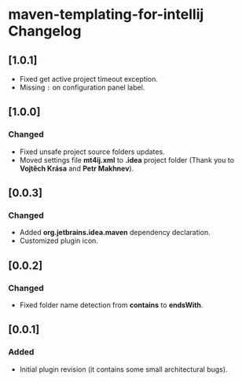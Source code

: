 # maven-templating-for-intellij Changelog
                  
## [1.0.1]

- Fixed get active project timeout exception.
- Missing `:` on configuration panel label.

## [1.0.0]

### Changed
                                               
- Fixed unsafe project source folders updates.
- Moved settings file **mt4ij.xml** to **.idea** project folder (Thank you to **Vojtěch Krása** and **Petr Makhnev**).

## [0.0.3]

### Changed

- Added **org.jetbrains.idea.maven** dependency declaration.
- Customized plugin icon.

## [0.0.2]

### Changed

- Fixed folder name detection from **contains** to **endsWith**. 

## [0.0.1]

### Added

- Initial plugin revision (it contains some small architectural bugs).
